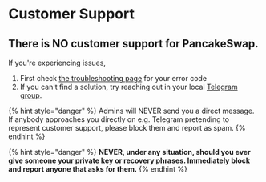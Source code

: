 # Customer Support



## There is NO customer support for PancakeSwap.

If you're experiencing issues,

1. First check [the troubleshooting page]() for your error code
2. If you can't find a solution, try reaching out in your local [Telegram group](https://t.me/joinchat/T3eNhe_Cvi7rGW-_).

{% hint style="danger" %}
Admins will NEVER send you a direct message. If anybody approaches you directly on e.g. Telegram pretending to represent customer support, please block them and report as spam.
{% endhint %}

{% hint style="danger" %}
**NEVER, under any situation, should you ever give someone your private key or recovery phrases. Immediately block and report anyone that asks for them.**
{% endhint %}

